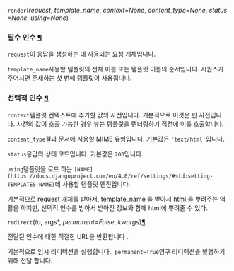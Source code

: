 `render`(*request*, *template_name*, *context=None*, *content_type=None*, *status=None*, *using=None*)

### 필수 인수 [¶](https://docs.djangoproject.com/en/4.0/topics/http/shortcuts/#required-arguments)

`request`이 응답을 생성하는 데 사용되는 요청 개체입니다.

`template_name`사용할 템플릿의 전체 이름 또는 템플릿 이름의 순서입니다. 시퀀스가 주어지면 존재하는 첫 번째 템플릿이 사용됩니다.

### 선택적 인수 [¶](https://docs.djangoproject.com/en/4.0/topics/http/shortcuts/#optional-arguments)

`context`템플릿 컨텍스트에 추가할 값의 사전입니다. 기본적으로 이것은 빈 사전입니다. 사전의 값이 호출 가능한 경우 뷰는 템플릿을 렌더링하기 직전에 이를 호출합니다.

`content_type`결과 문서에 사용할 MIME 유형입니다. 기본값은 `'text/html'`입니다.

`status`응답의 상태 코드입니다. 기본값은 `200`입니다.

`using`템플릿을 로드 하는 `[NAME](https://docs.djangoproject.com/en/4.0/ref/settings/#std:setting-TEMPLATES-NAME)`데 사용할 템플릿 엔진입니다.

기본적으로 request 개체를 받아서, template_name 을 받아서 html 을 뿌려주는 역활을 하지만, 선택적 인수를 받아서 받아진 정보와 함께 html에 뿌려줄 수 있다.

`redirect`(*to*, args*, *permanent=False*, *kwargs*)[¶](https://docs.djangoproject.com/en/4.0/topics/http/shortcuts/#django.shortcuts.redirect)

전달된 인수에 대한 적절한 URL을 반환합니다 .

기본적으로 임시 리디렉션을 실행합니다. 
`permanent=True`영구 리디렉션을 발행하기 위해 전달 합니다.